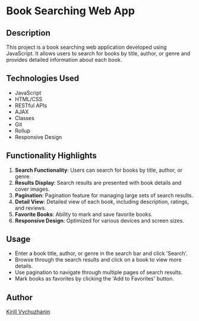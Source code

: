 # Book Searching Web App

## Description
This project is a book searching web application developed using JavaScript. It allows users to search for books by title, author, or genre and provides detailed information about each book.

## Technologies Used
- JavaScript
- HTML/CSS
- RESTful APIs
- AJAX
- Classes
- Git
- Rollup
- Responsive Design

## Functionality Highlights
1. **Search Functionality**: Users can search for books by title, author, or genre.
2. **Results Display**: Search results are presented with book details and cover images.
3. **Pagination**: Pagination feature for managing large sets of search results.
4. **Detail View**: Detailed view of each book, including description, ratings, and reviews.
5. **Favorite Books**: Ability to mark and save favorite books.
6. **Responsive Design**: Optimized for various devices and screen sizes.

## Usage
- Enter a book title, author, or genre in the search bar and click 'Search'.
- Browse through the search results and click on a book to view more details.
- Use pagination to navigate through multiple pages of search results.
- Mark books as favorites by clicking the 'Add to Favorites' button.

## Author
[Kirill Vychuzhanin](https://github.com/KirillDanProg)

